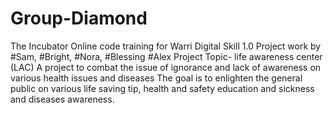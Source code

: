 # Group-Diamond
The Incubator Online code training for Warri Digital Skill 1.0
Project work by #Sam, #Bright, #Nora, #Blessing #Alex
Project Topic- life awareness center (LAC)
A project to combat the issue of ignorance and lack of awareness on various health issues and diseases
The goal is to enlighten the general public on various life saving tip, health and safety education and sickness and diseases awareness.
